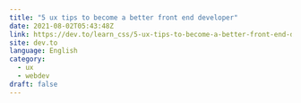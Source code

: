 ```yaml
---
title: "5 ux tips to become a better front end developer"
date: 2021-08-02T05:43:48Z
link: https://dev.to/learn_css/5-ux-tips-to-become-a-better-front-end-developer-299p?utm_medium=RSS&utm_source=news.12bit.vn
site: dev.to
language: English
category:
  - ux
  - webdev
draft: false
---
```

